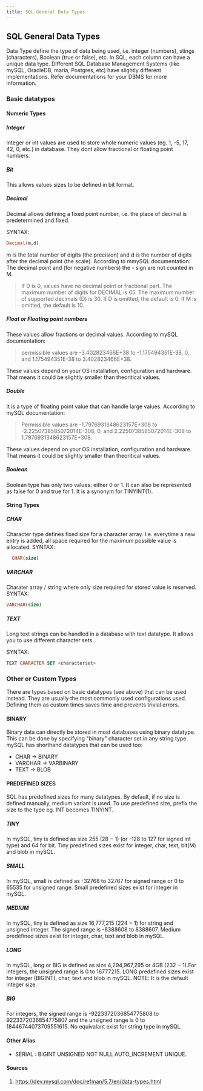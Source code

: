 ```yaml
---
title: SQL General Data Types
---
```


## SQL General Data Types

Data Type define the type of data being used, i.e. integer (numbers), stings (characters), Boolean (true or false), etc.
In SQL, each column can have a unique data type. Different SQL Database Management Systems (like mySQL, OracleDB, maria, Postgres, etc) have slightly different implementations. Refer documentations for your DBMS for more information.

### Basic datatypes

#### Numeric Types

##### Integer
Integer or int values are used to store whole numeric values (eg. 1, -5, 17, 42, 0, etc.) in database. They dont allow fractional or floating point numbers.

##### Bit
  This allows values sizes to be defined in bit format.

##### Decimal
  Decimal allows defining a fixed point number, i.e. the place of decimal is predetermined and fixed.

  SYNTAX:
  ```SQL
  Decimal(m,d)
  ```
  m is the total number of digits (the precision) and d is the number of digits after the decimal point (the scale).
  According to mmySQL documentation:
  The decimal point and (for negative numbers) the - sign are not counted in M.
  > If D is 0, values have no decimal point or fractional part. The maximum number of digits for DECIMAL is 65.
  The maximum number of supported decimals (D) is 30. If D is omitted, the default is 0. If M is omitted, the default is 10.

##### Float or Floating point numbers
  These values allow fractions or decimal values. According to mySQL documentation:
  >  permissible values are -3.402823466E+38 to -1.175494351E-38, 0, and 1.175494351E-38 to 3.402823466E+38.

  These values depend on your OS installation, configuration and hardware. That means it could be slightly smaller than theoritical values.
##### Double
  It is a type of floating point value that can handle large values.
  According to mySQL documentation:
  > Permissible values are -1.7976931348623157E+308 to -2.2250738585072014E-308, 0, and 2.2250738585072014E-308 to 1.7976931348623157E+308.

  These values depend on your OS installation, configuration and hardware. That means it could be slightly smaller than theoritical values.

##### Boolean
Boolean type has only two values: either 0 or 1. It can also be represented as false for 0 and true for 1. It is a synonym for TINYINT(1).

#### String Types

##### CHAR
Character type defines fixed size for a character array. I.e. everytime a new entry is added, all space required for the maximum possible value is allocated.
  SYNTAX:
  ```SQL
    CHAR(size)
  ```

##### VARCHAR
Charater array / string where only size required for stored value is reserved.
  SYNTAX:
  ```SQL
  VARCHAR(size)
  ```

##### TEXT
Long text strings can be handled in a database with text datatype. It allows you to use different character sets

  SYNTAX:
  ```SQL
  TEXT CHARACTER SET <characterset>
  ```

### Other or Custom Types
There are types based on basic datatypes (see above) that can be used instead. They are usually the most commonly used configurations used. Defining them as custom times saves time and prevents trivial errors.

#### BINARY
  Binary data can directly be stored in most databases using binary datatype. This can be done by specifying "binary" character set in any string type. mySQL has shorthand datatypes that can be used too:

  * CHAR -> BINARY
  * VARCHAR -> VARBINARY
  * TEXT -> BLOB

#### PREDEFINED SIZES
SQL has predefined sizes for many datatypes.
By default, if no size is defined manually, medium variant is used. To use predefined size, prefix the size to the type eg. INT becomes TINYINT.

##### TINY
  In mySQL, tiny is defined as size 255 (28 − 1) (or -128 to 127 for signed int type) and 64 for bit.
  Tiny predefined sizes exist for integer, char, text, bit(M) and blob in mySQL.

##### SMALL
In mySQL, small is defined as -32768 to 32767 for signed range or 0 to 65535 for unsigned range.
Small predefined sizes exist for integer in mySQL.

##### MEDIUM
  In mySQL, tiny is defined as size 16,777,215 (224 − 1) for string and unsigned integer. The signed range is -8388608 to 8388607.
  Medium predefined sizes exist for integer, char, text and blob in mySQL.

##### LONG
  In mySQL, long or BIG is defined as size 4,294,967,295 or 4GB (232 − 1).For integers, the unsigned range is 0 to 16777215.
  LONG predefined sizes exist for integer (BIGINT), char, text and blob in mySQL.
  NOTE: It is the default integer size.

##### BIG
  For integers, the signed range is -9223372036854775808 to 9223372036854775807 and the unsigned range is 0 to 18446744073709551615. No equivalant exist for string type in mySQL.

#### Other Alias
  * SERIAL : BIGINT UNSIGNED NOT NULL AUTO_INCREMENT UNIQUE.

#### Sources
  1. https://dev.mysql.com/doc/refman/5.7/en/data-types.html
